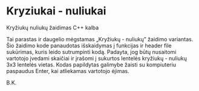 # Kryziukai - nuliukai
Kryžiukų nuliukų žaidimas C++ kalba

Tai parastas ir daugelio mėgstamas „Kryžiukų - nuliukų” žaidimo variantas. Šio žaidimo kode panaudotas išskaidymas į funkcijas ir header
file sukūrimas, kuris leido sutrumpinti kodą. Padayta, jog būtų nusaitomi vartotojo įvedami skaičiai ir įrašomi į sukurtos lentelės 
kryžiukų - nuliukų 3x3 lentelės vietas. Kodas papildytas galimybe žaisti su kompiuteriu paspaudus Enter, kai atliekamas vartotojo ėjimas.

B.K.
